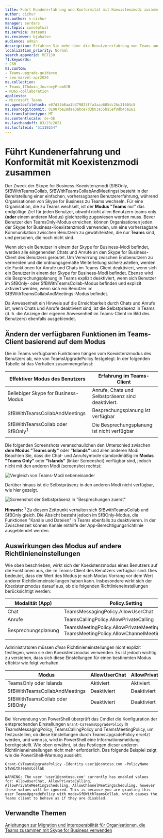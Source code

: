```yaml
---
title: Führt Kundenerfahrung und Konformität mit Koexistenzmodi zusammen
author: cichur
ms.author: v-cichur
manager: serdars
ms.topic: conceptual
ms.service: msteams
ms.reviewer: bjwhalen
audience: admin
description: Erfahren Sie mehr über die Benutzererfahrung von Teams und die Konformität mit Koexistenzmodi (SfBOnly, SfBWithTeamsCollab, SfBWithTeamsCollabAndMeetings).
localization_priority: Normal
search.appverid: MET150
f1.keywords:
- CSH
ms.custom:
- Teams-upgrade-guidance
- seo-marvel-apr2020
ms.collection:
- Teams_ITAdmin_JourneyFromSfB
- M365-collaboration
appliesto:
- Microsoft Teams
ms.openlocfilehash: e07d33b8aa1b379823ffa3aaa605dc26c31604c5
ms.sourcegitcommit: 01087be29daa3abce7d3b03a55ba5ef8db4ca161
ms.translationtype: MT
ms.contentlocale: de-DE
ms.lasthandoff: 03/23/2021
ms.locfileid: "51119254"
---
```

# <a name="teams-client-experience-and-conformance-to-coexistence-modes"></a>Führt Kundenerfahrung und Konformität mit Koexistenzmodi zusammen

<a name="about-upgrade-basic"></a>

Der Zweck der Skype for Business-Koexistenzmodi (SfBOnly, SfBWithTeamsCollab, SfBWithTeamsCollabAndMeetings) besteht in der Bereitstellung einer einfachen, vorhersagbaren Benutzererfahrung, während Organisationen von Skype for Business zu Teams wechseln.  Für eine Organisation, die zu Teams wechselt, ist der **Modus "Teams** nur" das endgültige Ziel für jeden Benutzer, obwohl nicht allen Benutzern teams only **(oder** einem anderen Modus) gleichzeitig zugewiesen werden muss.  Bevor Benutzer den TeamsOnly-Modus erreichen, können Organisationen jeden der Skype for Business-Koexistenzmodi verwenden, um eine vorhersagbare Kommunikation zwischen Benutzern zu gewährleisten, die nur **Teams** sind, und personen, die noch nicht sind. 

Wenn sich ein Benutzer in einem der Skype for Business-Modi befindet, werden alle eingehenden Chats und Anrufe an den Skype for Business-Client des Benutzers geroutet. Um Verwirrung zwischen Endbenutzern zu vermeiden und die ordnungsgemäße Weiterleitung sicherzustellen, werden die Funktionen für Anrufe und Chats im Teams-Client deaktiviert, wenn sich ein Benutzer in einem der Skype for Business-Modi befindet. Ebenso wird die Besprechungsplanung in Teams explizit deaktiviert, wenn sich Benutzer im SfBOnly- oder SfBWithTeamsCollab-Modus befinden und explizit aktiviert werden, wenn sich ein Benutzer im SfBWithTeamsCollabAndMeetings-Modus befindet.

Da Anwesenheit ein Hinweis auf die Erreichbarkeit durch Chats und Anrufe ist, wenn Chats und Anrufe deaktiviert sind, ist die Selbstpräsenz in Teams (d. h. die Anzeige der eigenen Anwesenheit im Teams-Client im Bild des Benutzers) ebenfalls ausgeblendet. 

## <a name="how-the-available-functionality-in-teams-client-changes-based-on-mode"></a>Ändern der verfügbaren Funktionen im Teams-Client basierend auf dem Modus

Die in Teams verfügbaren Funktionen hängen vom Koexistenzmodus des Benutzers ab, wie von TeamsUpgradePolicy festgelegt. In der folgenden Tabelle ist das Verhalten zusammengefasst:

|Effektiver Modus des Benutzers|Erfahrung im Teams-Client|
|---|---|
|Beliebiger Skype for Business-Modus|Anrufe, Chats und Selbstpräsenz sind deaktiviert.|
|SfBWithTeamsCollabAndMeetings|Besprechungsplanung ist verfügbar|
|SfBWithTeamsCollab oder SfBOnly<sup>1</sup>|Die Besprechungsplanung ist nicht verfügbar|
|||

Die folgenden Screenshots veranschaulichen den Unterschied zwischen **dem Modus "Teams only"** oder **"Islands"** und allen anderen Modi. Beachten Sie, dass die Chat- und Anrufsymbole standardmäßig im **Modus "Teams Only"** oder **"Islands"** (linker Screenshot) verfügbar sind, jedoch nicht mit den anderen Modi (screenshot rechts):

![Vergleich von Teams-Modi nebeneinander](media/teams-mode-comparison.png)

Darüber hinaus ist die Selbstpräsenz in den anderen Modi nicht verfügbar, wie hier gezeigt.

![Screenshot der Selbstpräsenz in "Besprechungen zuerst"](media/meetings-first-no-self-presence-general.png)
 
**Hinweis:** 
 <sup>1</sup> Zu diesem Zeitpunkt verhalten sich SfBwithTeamsCollab und SfBOnly gleich. Die Absicht besteht jedoch im SfBOnly-Modus, die Funktionen "Kanäle und Dateien" in Teams ebenfalls zu deaktivieren. In der Zwischenzeit können Kanäle mithilfe der App-Berechtigungsrichtlinie ausgeblendet werden.


## <a name="impact-of-mode-on-other-policy-settings"></a>Auswirkungen des Modus auf andere Richtlinieneinstellungen
Wie oben beschrieben, wirkt sich der Koexistenzmodus eines Benutzers auf die Funktionen aus, die im Teams-Client des Benutzers verfügbar sind. Dies bedeutet, dass der Wert des Modus je nach Modus Vorrang vor dem Wert anderer Richtlinieneinstellungen haben kann. Insbesondere wirkt sich der Koexistenzmodus darauf aus, ob die folgenden Richtlinieneinstellungen berücksichtigt werden:

|**Modalität (App)**|**Policy.Setting**|
|---|---|
|Chat|TeamsMessagingPolicy.AllowUserChat|
|Anrufe|TeamsCallingPolicy.AllowPrivateCalling|
|Besprechungsplanung|TeamsMeetingPolicy.AllowPrivateMeetingScheduling</br>TeamsMeetingPolicy.AllowChannelMeetingScheduling|
|||

Administratoren müssen *diese* Richtlinieneinstellungen nicht explizit festlegen, wenn sie den Koexistenzmodus verwenden. Es ist jedoch wichtig zu verstehen, dass sich diese Einstellungen für einen bestimmten Modus effektiv wie folgt verhalten. 

|Modus|AllowUserChat|AllowPrivateCalling|AllowPrivateMeetingScheduling|AllowChannelMeetingScheduling|
|---|---|---|---|---|
|TeamsOnly oder Islands|Aktiviert|Aktiviert|Aktiviert|Aktiviert|
|SfBWithTeamsCollabAndMeetings|Deaktiviert|Deaktiviert|Aktiviert|Aktiviert|
|SfBWithTeamsCollab oder SfBOnly|Deaktiviert|Deaktiviert|Deaktiviert|Deaktiviert|
||||||

Bei Verwendung von PowerShell überprüft das Cmdlet die Konfiguration der entsprechenden Einstellungen `Grant-CsTeamsUpgradePolicy` in TeamsMessagingPolicy, TeamsCallingPolicy und TeamsMeetingPolicy, um festzustellen, ob diese Einstellungen durch TeamsUpgradePolicy ersetzt werden, und wenn ja, wird in PowerShell eine Informationsmeldung bereitgestellt.  Wie oben erwähnt, ist das Festlegen dieser anderen Richtlinieneinstellungen nicht mehr erforderlich. Das folgende Beispiel zeigt, wie die PowerShell-Warnung aussieht:

`Grant-CsTeamsUpgradePolicy -Identity user1@contoso.com -PolicyName SfBWithTeamsCollab`

`WARNING: The user 'user1@contoso.com' currently has enabled values for: AllowUserChat, AllowPrivateCalling, AllowPrivateMeetingScheduling, AllowChannelMeetingScheduling, however these values will be ignored. This is because you are granting this user TeamsUpgradePolicy with mode=SfBWithTeamsCollab, which causes the Teams client to behave as if they are disabled.`



## <a name="related-topics"></a>Verwandte Themen

[Anleitungen zur Migration und Interoperabilität für Organisationen, die Teams zusammen mit Skype for Business verwenden](./migration-interop-guidance-for-teams-with-skype.md)